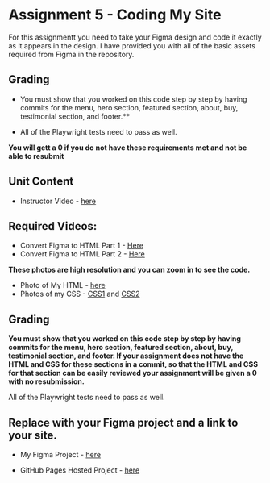 # Assignment 5 - Coding My Site

For this assignmentt you need to take your Figma design and code it exactly as it appears in the design.  I have provided you with all of the basic assets required from Figma in the repository.  

## Grading 
- You must show that you worked on this code step by step by having commits for the menu, hero section, featured section, about, buy, testimonial section, and footer.**

- All of the Playwright tests need to pass as well.

**You will gett a 0 if you do not have these requirements met and not be able to resubmit**

## Unit Content 

- Instructor Video - [here](https://youtu.be/m7OXY7ymDPk)

## Required Videos:

- Convert Figma to HTML Part 1 - [Here](https://www.youtube.com/watch?v=q_YNq0j_QfE)
- Convert Figma to HTML Part 2 - [Here](https://www.youtube.com/watch?v=2r91B6ZwN_E)


**These photos are high resolution and you can zoom in to see the code.**

- Photo of My HTML - [here](html.png)
- Photos of my CSS - [CSS1](css1.png) and [CSS2](css2.png)

## Grading 
**You must show that you worked on this code step by step by having commits for the menu, hero section, featured section, about, buy, testimonial section, and footer.  If your assignment does not have the HTML and CSS for these sections in a commit, so that the HTML and CSS for that section can be easily reviewed your assignment will be given a 0 with  no resubmission.**

All of the Playwright tests need to pass as well.


## Replace with your Figma project and a link to your site. 

- My Figma Project - [here](https://www.figma.com/file/QVWVFejtGo1pIxXQ0qmHwT/Flux---Figma-Build-Tutorial-(Starter)-(Community)?type=design&node-id=202%3A2&mode=design&t=DM6kK5pNGvHQSU1m-1)

- GitHub Pages Hosted Project - [here]([https://kaw393939.github.io/webdev1-module5/](https://github.com/NJIT-WIS/nft-site-shivangijain123)https://github.com/NJIT-WIS/nft-site-shivangijain123)


